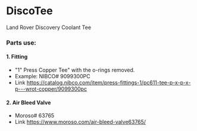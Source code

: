 # DiscoTee
Land Rover Discovery Coolant Tee

### Parts use:
#### 1. Fitting
- "1" Press Copper Tee" with the o-rings removed. 
- Example: NIBCO# 9099300PC
- Link https://catalog.nibco.com/item/press-fittings-1/pc611-tee-p-x-p-x-p---wrot-copper/9099300pc
#### 2. Air Bleed Valve
- Moroso# 63765
- Link https://www.moroso.com/air-bleed-valve63765/

